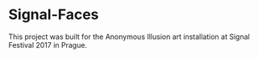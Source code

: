# Signal-Faces
This project was built for the Anonymous Illusion art installation at Signal Festival 2017 in Prague.

